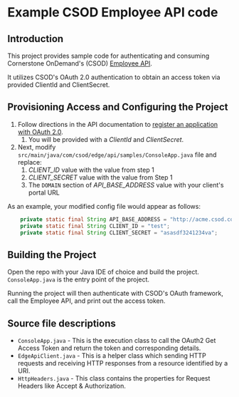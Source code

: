 # Example CSOD Employee API code

## Introduction

This project provides sample code for authenticating and consuming Cornerstone OnDemand's (CSOD) [Employee API](https://lax-prd-ex.csod.com/apiconnectorweb/apiexplorer#/apidoc/c294746d-24f2-461d-97fc-62cc353d128f).

It utilizes CSOD's OAuth 2.0 authentication to obtain an access token via provided ClientId and ClientSecret.

## Provisioning Access and Configuring the Project

1. Follow directions in the API documentation to [register an application with OAuth 2.0](https://apiexplorer.csod.com/apiconnectorweb/apiexplorer#/info).
    1. You will be provided with a *ClientId* and *ClientSecret*.
1. Next, modify `src/main/java/com/csod/edge/api/samples/ConsoleApp.java` file and replace:
    1. *CLIENT_ID* value with the value from step 1
    1. *CLIENT_SECRET* value with the value from Step 1
    1. The `DOMAIN` section of *API_BASE_ADDRESS* value with your client's portal URL

As an example, your modified config file would appear as follows:

```java
    private static final String API_BASE_ADDRESS = "http://acme.csod.com:81";
    private static final String CLIENT_ID = "test";
    private static final String CLIENT_SECRET = "asasdf3241234va";
```

## Building the Project

Open the repo with your Java IDE of choice and build the project.  `ConsoleApp.java` is the entry point of the project.

Running the project will then authenticate with CSOD's OAuth framework, call the Employee API, and print out the access token.

## Source file descriptions

* `ConsoleApp.java` - This is the execution class to call the OAuth2 Get Access Token and return the token and corresponding details.
* `EdgeApiClient.java` - This is a helper class which sending HTTP requests and receiving HTTP responses from a resource identified by a URI.
* `HttpHeaders.java` - This class contains the properties for Request Headers like Accept & Authorization.
